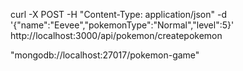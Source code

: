 curl -X POST -H "Content-Type: application/json" -d '{"name":"Eevee","pokemonType":"Normal","level":5}' http://localhost:3000/api/pokemon/createpokemon

"mongodb://localhost:27017/pokemon-game"